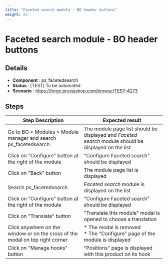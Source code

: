 ```yaml
---
title: "Faceted search module - BO header buttons"
weight: 22
---
```


# Faceted search module - BO header buttons
## Details
* **Component** : ps_facetedsearch
* **Status** : [TEST] To be automated
* **Scenario** : https://forge.prestashop.com/browse/TEST-4273

## Steps
| Step Description | Expected result |
| ----- | ----- |
| Go to BO > Modules > Module manager and search ps_facetedsearch | The module page list should be displayed and *Faceted search* module should be displayed on the list |
| Click on "Configure" button at the right of the module | "Configure Faceted search" should be displayed |
| Click on "Back" button | The module page list is displayed |
| Search ps_facetedsearch | *Faceted search* module is displayed on the list |
| Click on "Configure" button at the right of the module | "Configure Faceted search" should be displayed |
| Click on "Translate" button | "Translate this module" modal is opened to choose a translation |
| Click anywhere on the window or on the cross of the modal on top right corner | * The modal is removed<br> * The "Configure" page of the module is displayed |
| Click on "Manage hooks" button | "Positions" page is displayed with this product on its hook |